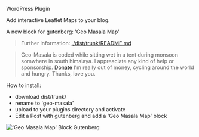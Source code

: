 WordPress Plugin

Add interactive Leaflet Maps to your blog.

A new block for gutenberg: 'Geo Masala Map'

> Further information: [./dist/trunk/README.md](https://github.com/jhotadhari/geo-masala/tree/master/dist/trunk)

> Geo-Masala is coded while sitting wet in a tent during monsoon somwhere in south himalaya. I appreaciate any kind of help or sponsorship. [Donate](http://waterproof-webdesign.info/donate)
I'm really out of money, cycling around the world and hungry. Thanks, love you.

How to install:
- download dist/trunk/
- rename to 'geo-masala'
- upload to your plugins directory and activate
- Edit a Post with gutenberg and add a 'Geo Masala Map' block

!['Geo Masala Map' Block Gutenberg](/src/readme/20180628_geo-masala_500_web.gif)